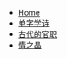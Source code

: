 <!-- docs/_sidebar.md -->
* [Home](/)
* [单字学诗](单字学诗.md "The greatest guide in the world")
* [古代的官职](古代的官职.md)
* [情之晶](情之晶.md)
